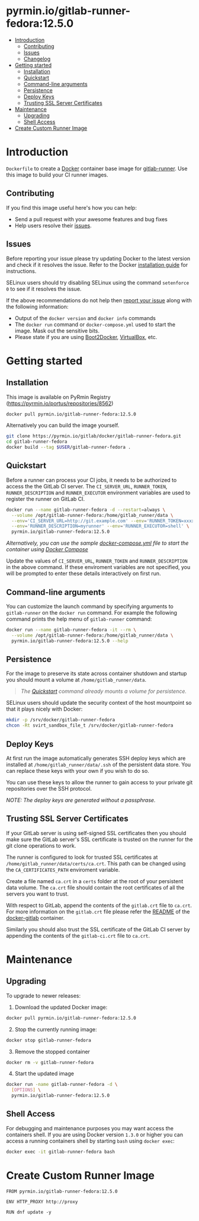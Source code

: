 # pyrmin.io/gitlab-runner-fedora:12.5.0

- [Introduction](#introduction)
  - [Contributing](#contributing)
  - [Issues](#issues)
  - [Changelog](Changelog.md)
- [Getting started](#getting-started)
  - [Installation](#installation)
  - [Quickstart](#quickstart)
  - [Command-line arguments](#command-line-arguments)
  - [Persistence](#persistence)
  - [Deploy Keys](#deploy-keys)
  - [Trusting SSL Server Certificates](#trusting-ssl-server-certificates)
- [Maintenance](#maintenance)
  - [Upgrading](#upgrading)
  - [Shell Access](#shell-access)
- [Create Custom Runner Image](#create-custom-runner-image)

# Introduction

`Dockerfile` to create a [Docker](https://www.docker.com/) container base image for [gitlab-runner](https://gitlab.com/gitlab-org/gitlab-runner.git). Use this image to build your CI runner images.

## Contributing

If you find this image useful here's how you can help:

- Send a pull request with your awesome features and bug fixes
- Help users resolve their [issues](../../issues?q=is%3Aopen+is%3Aissue).

## Issues

Before reporting your issue please try updating Docker to the latest version and check if it resolves the issue. Refer to the Docker [installation guide](https://docs.docker.com/installation) for instructions.

SELinux users should try disabling SELinux using the command `setenforce 0` to see if it resolves the issue.

If the above recommendations do not help then [report your issue](../../issues/new) along with the following information:

- Output of the `docker version` and `docker info` commands
- The `docker run` command or `docker-compose.yml` used to start the image. Mask out the sensitive bits.
- Please state if you are using [Boot2Docker](http://www.boot2docker.io), [VirtualBox](https://www.virtualbox.org), etc.

# Getting started

## Installation

This image is available on PyRmin Registry (https://pyrmin.io/portus/repositories/8562)

```bash
docker pull pyrmin.io/gitlab-runner-fedora:12.5.0
```

Alternatively you can build the image yourself.

```bash
git clone https://pyrmin.io/gitlab/docker/gitlab-runner-fedora.git
cd gitlab-runner-fedora
docker build --tag $USER/gitlab-runner-fedora .
```

## Quickstart

Before a runner can process your CI jobs, it needs to be authorized to access the the GitLab CI server. The `CI_SERVER_URL`, `RUNNER_TOKEN`, `RUNNER_DESCRIPTION` and `RUNNER_EXECUTOR` environment variables are used to register the runner on GitLab CI.

```bash
docker run --name gitlab-runner-fedora -d --restart=always \
  --volume /opt/gitlab-runner-fedora:/home/gitlab_runner/data \
  --env='CI_SERVER_URL=http://git.example.com' --env='RUNNER_TOKEN=xxxxxxxxx' \
  --env='RUNNER_DESCRIPTION=myrunner' --env='RUNNER_EXECUTOR=shell' \
  pyrmin.io/gitlab-runner-fedora:12.5.0
```

*Alternatively, you can use the sample [docker-compose.yml](docker-compose.example.yml) file to start the container using [Docker Compose](https://docs.docker.com/compose/)*

Update the values of `CI_SERVER_URL`, `RUNNER_TOKEN` and `RUNNER_DESCRIPTION` in the above command. If these enviroment variables are not specified, you will be prompted to enter these details interactively on first run.

## Command-line arguments

You can customize the launch command by specifying arguments to `gitlab-runner` on the `docker run` command. For example the following command prints the help menu of `gitlab-runner` command:

```bash
docker run --name gitlab-runner-fedora -it --rm \
  --volume /opt/gitlab-runner-fedora:/home/gitlab_runner/data \
  pyrmin.io/gitlab-runner-fedora:12.5.0 --help
```

## Persistence

For the image to preserve its state across container shutdown and startup you should mount a volume at `/home/gitlab_runner/data`.

> *The [Quickstart](#quickstart) command already mounts a volume for persistence.*

SELinux users should update the security context of the host mountpoint so that it plays nicely with Docker:

```bash
mkdir -p /srv/docker/gitlab-runner-fedora
chcon -Rt svirt_sandbox_file_t /srv/docker/gitlab-runner-fedora
```

## Deploy Keys

At first run the image automatically generates SSH deploy keys which are installed at `/home/gitlab_runner/data/.ssh` of the persistent data store. You can replace these keys with your own if you wish to do so.

You can use these keys to allow the runner to gain access to your private git repositories over the SSH protocol.

*NOTE: The deploy keys are generated without a passphrase.*

## Trusting SSL Server Certificates

If your GitLab server is using self-signed SSL certificates then you should make sure the GitLab server's SSL certificate is trusted on the runner for the git clone operations to work.

The runner is configured to look for trusted SSL certificates at `/home/gitlab_runner/data/certs/ca.crt`. This path can be changed using the `CA_CERTIFICATES_PATH` enviroment variable.

Create a file named `ca.crt` in a `certs` folder at the root of your persistent data volume. The `ca.crt` file should contain the root certificates of all the servers you want to trust.

With respect to GitLab, append the contents of the `gitlab.crt` file to `ca.crt`. For more information on the `gitlab.crt` file please refer the [README](https://github.com/sameersbn/docker-gitlab/blob/master/README.md#ssl) of the [docker-gitlab](https://github.com/sameersbn/docker-gitlab) container.

Similarly you should also trust the SSL certificate of the GitLab CI server by appending the contents of the `gitlab-ci.crt` file to `ca.crt`.

# Maintenance

## Upgrading

To upgrade to newer releases:

  1. Download the updated Docker image:

  ```bash
  docker pull pyrmin.io/gitlab-runner-fedora:12.5.0
  ```

  2. Stop the currently running image:

  ```bash
  docker stop gitlab-runner-fedora
  ```

  3. Remove the stopped container

  ```bash
  docker rm -v gitlab-runner-fedora
  ```

  4. Start the updated image

  ```bash
  docker run -name gitlab-runner-fedora -d \
    [OPTIONS] \
    pyrmin.io/gitlab-runner-fedora:12.5.0
  ```

## Shell Access

For debugging and maintenance purposes you may want access the containers shell. If you are using Docker version `1.3.0` or higher you can access a running containers shell by starting `bash` using `docker exec`:

```bash
docker exec -it gitlab-runner-fedora bash
```

# Create Custom Runner Image

```
FROM pyrmin.io/gitlab-runner-fedora:12.5.0

ENV HTTP_PROXY http://proxy

RUN dnf update -y
```
